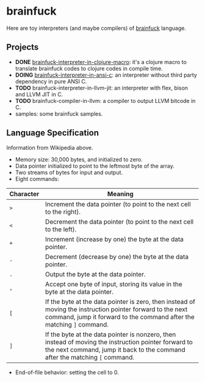 # brainfuck

Here are toy interpreters (and maybe compilers) of [brainfuck](https://en.wikipedia.org/wiki/Brainfuck) language.

## Projects

* **DONE** [brainfuck-interpreter-in-clojure-macro](https://github.com/redraiment/brainfuck/tree/main/brainfuck-interpreter-in-clojure-macro): it's a clojure macro to translate brainfuck codes to clojure codes in compile time.
* **DOING** [brainfuck-interpreter-in-ansi-c](https://github.com/redraiment/brainfuck/tree/main/brainfuck-interpreter-in-ansi-c): an interpreter without third party dependency in pure ANSI C.
* **TODO** brainfuck-interpreter-in-llvm-jit: an interpreter with flex, bison and LLVM JIT in C.
* **TODO** brainfuck-compiler-in-llvm: a compiler to output LLVM bitcode in C.
* samples: some brainfuck samples.

## Language Specification

Information from Wikipedia above.

* Memory size: 30,000 bytes, and initialized to zero.
* Data pointer initialized to point to the leftmost byte of the array.
* Two streams of bytes for input and output.
* Eight commands:

| Character | Meaning |
| -- | -- |
| `>` | Increment the data pointer (to point to the next cell to the right). |
| `<` | Decrement the data pointer (to point to the next cell to the left). |
| `+` | Increment (increase by one) the byte at the data pointer. |
| `-` | Decrement (decrease by one) the byte at the data pointer. |
| `.` | Output the byte at the data pointer. |
| `,` | Accept one byte of input, storing its value in the byte at the data pointer. |
| `[` | If the byte at the data pointer is zero, then instead of moving the instruction pointer forward to the next command, jump it forward to the command after the matching `]` command. |
| `]` | If the byte at the data pointer is nonzero, then instead of moving the instruction pointer forward to the next command, jump it back to the command after the matching `[` command. |

* End-of-file behavior: setting the cell to 0.
